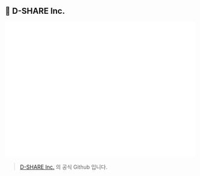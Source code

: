 ## 🚀 D-SHARE Inc.

![DSHARE Logo](https://github.com/dshare-inc/.github/blob/main/.github/images/logo.png)

> [D-SHARE Inc.](https://dshare.co.kr) 의 공식 Github 입니다.
>
